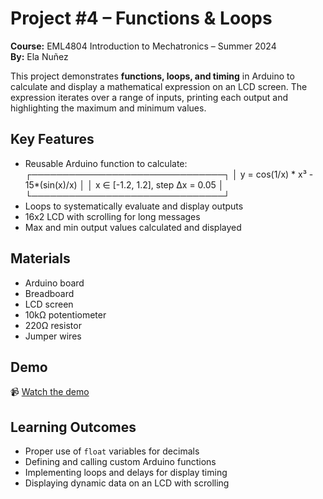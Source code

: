 # Project #4 – Functions & Loops
**Course:** EML4804 Introduction to Mechatronics – Summer 2024  
**By:** Ela Nuñez

This project demonstrates **functions, loops, and timing** in Arduino to calculate and display a mathematical expression on an LCD screen. The expression iterates over a range of inputs, printing each output and highlighting the maximum and minimum values.  

## Key Features
- Reusable Arduino function to calculate: 
┌───────────────────────────────┐
│ y = cos(1/x) * x³ - 15*(sin(x)/x) │
│ x ∈ [-1.2, 1.2], step Δx = 0.05 │
└───────────────────────────────┘
- Loops to systematically evaluate and display outputs  
- 16x2 LCD with scrolling for long messages  
- Max and min output values calculated and displayed  

## Materials
- Arduino board  
- Breadboard  
- LCD screen  
- 10kΩ potentiometer  
- 220Ω resistor  
- Jumper wires  

## Demo
📹 [Watch the demo](https://www.youtube.com/shorts/axuM-Gt8E4g)  

## Learning Outcomes
- Proper use of `float` variables for decimals  
- Defining and calling custom Arduino functions  
- Implementing loops and delays for display timing  
- Displaying dynamic data on an LCD with scrolling
